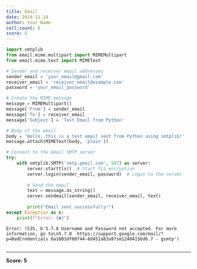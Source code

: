 ```yaml
---
title: Email
date: 2024-11-24
author: Your Name
cell_count: 6
score: 5
---
```


```python
import smtplib
from email.mime.multipart import MIMEMultipart
from email.mime.text import MIMEText


```


```python
# Sender and receiver email addresses
sender_email = 'your_email@gmail.com'
receiver_email = 'receiver_email@example.com'
password = 'your_email_password'
```


```python
# Create the MIME message
message = MIMEMultipart()
message['From'] = sender_email
message['To'] = receiver_email
message['Subject'] = 'Test Email from Python'
```


```python
# Body of the email
body = 'Hello, this is a test email sent from Python using smtplib!'
message.attach(MIMEText(body, 'plain'))
```


```python
# Connect to the Gmail SMTP server
try:
    with smtplib.SMTP('smtp.gmail.com', 587) as server:
        server.starttls()  # Start TLS encryption
        server.login(sender_email, password)  # Login to the server
        
        # Send the email
        text = message.as_string()
        server.sendmail(sender_email, receiver_email, text)
        
        print("Email sent successfully!")
except Exception as e:
    print(f"Error: {e}")

```

    Error: (535, b'5.7.8 Username and Password not accepted. For more information, go to\n5.7.8  https://support.google.com/mail/?p=BadCredentials 6a1803df08f44-6d451a83a97sm12404156d6.7 - gsmtp')



```python

```


---
**Score: 5**
